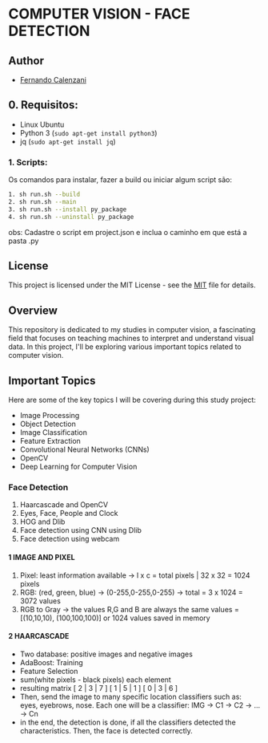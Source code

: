 # COMPUTER VISION - FACE DETECTION

## Author

- [Fernando Calenzani](fernando@arisetechnology.com.br)

## 0. Requisitos:

- Linux Ubuntu
- Python 3 (`sudo apt-get install python3`)
- jq (`sudo apt-get install jq`)

### 1. Scripts:

Os comandos para instalar, fazer a build ou iniciar algum script são:

```bash
1. sh run.sh --build
2. sh run.sh --main
3. sh run.sh --install py_package
4. sh run.sh --uninstall py_package
```

obs: Cadastre o script em project.json e inclua o caminho em que está a pasta .py

## License

This project is licensed under the MIT License - see the [MIT](LICENSE) file for details.

## Overview

This repository is dedicated to my studies in computer vision, a fascinating field that focuses on teaching machines to interpret and understand visual data. In this project, I'll be exploring various important topics related to computer vision.

## Important Topics

Here are some of the key topics I will be covering during this study project:

- Image Processing
- Object Detection
- Image Classification
- Feature Extraction
- Convolutional Neural Networks (CNNs)
- OpenCV
- Deep Learning for Computer Vision

### Face Detection

1. Haarcascade and OpenCV
2. Eyes, Face, People and Clock
3. HOG and Dlib
4. Face detection using CNN using Dlib
5. Face detection using webcam

#### 1 IMAGE AND PIXEL

1. Pixel: least information available -> l x c = total pixels | 32 x 32 = 1024 pixels
2. RGB: (red, green, blue) -> (0-255,0-255,0-255) -> total = 3 x 1024 = 3072 values
3. RGB to Gray -> the values R,G and B are always the same values = [(10,10,10), (100,100,100)] or 1024 values saved in memory

#### 2 HAARCASCADE

- Two database: positive images and negative images
- AdaBoost: Training
- Feature Selection
- sum(white pixels - black pixels) each element
- resulting matrix  [ 2 | 3 | 7 ]
                    [ 1 | 5 | 1 ]
                    [ 0 | 3 | 6 ]
- Then, send the image to many specific location classifiers such as: eyes, eyebrows, nose. Each one will be a classifier: IMG -> C1 -> C2 -> ... -> Cn
- in the end, the detection is done, if all the classifiers detected the characteristics. Then, the face is detected correctly.
